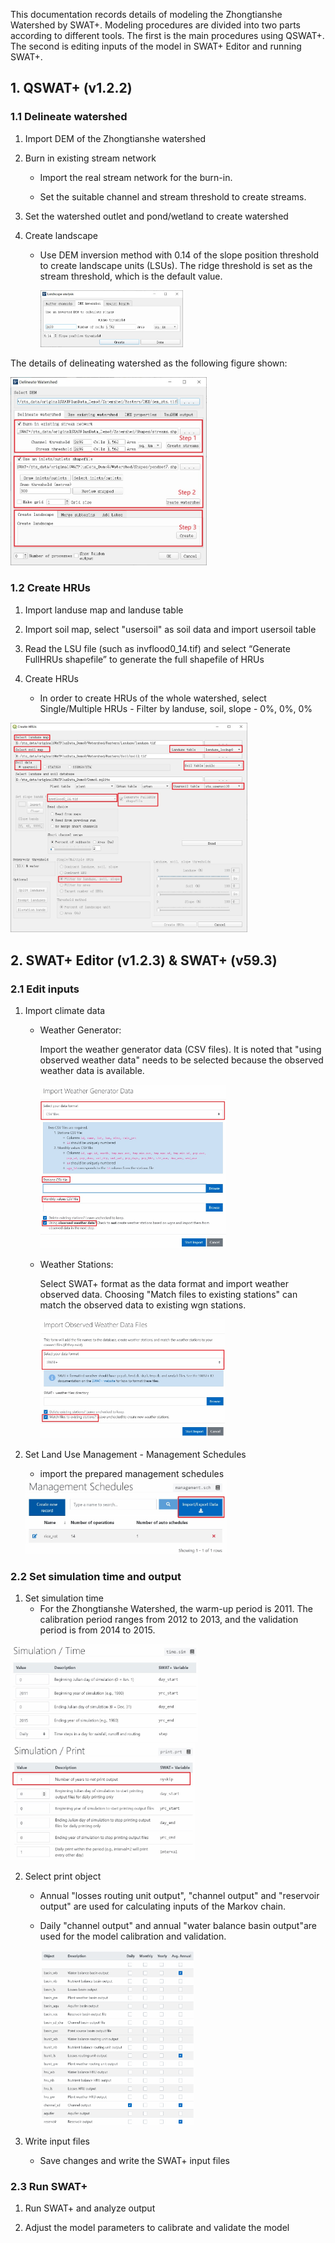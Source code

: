 This documentation records details of modeling the Zhongtianshe Watershed by SWAT+. Modeling procedures are divided into two parts according to different tools. The first is the main procedures using QSWAT+. The second is editing inputs of the model in SWAT+ Editor and running SWAT+.

## 1. QSWAT+ (v1.2.2)

### 1.1 Delineate watershed

1. Import DEM of the Zhongtianshe watershed

2. Burn in existing stream network

   - Import the real stream network for the burn-in.

   - Set the suitable channel and stream threshold to create streams.

3. Set the watershed outlet and pond/wetland to create watershed

4. Create landscape

   - Use DEM inversion method with 0.14 of the slope position threshold to create landscape units (LSUs). The ridge threshold is set as the stream threshold, which is the default value.

     <img src="https://github.com/Git160/Picture/raw/main/Zhongtianshe/1.1.3.jpg" width=50% height=50% />

The details of delineating watershed as the following figure shown:

<img src="https://github.com/Git160/Picture/raw/main/Zhongtianshe/1.1Delineate watershed.jpg" alt="1.1" style="zoom:40%;" />

### 1.2  Create HRUs

1. Import landuse map and landuse table

2. Import soil map, select "usersoil" as soil data and import usersoil table

3. Read the LSU file (such as invflood0_14.tif) and select “Generate FullHRUs shapefile” to generate the full shapefile of HRUs

4. Create HRUs

   - In order to create HRUs of the whole watershed, select Single/Multiple HRUs - Filter by landuse, soil, slope - 0%, 0%, 0%

<img src="https://github.com/Git160/Picture/raw/main/Zhongtianshe/1.2.jpg" alt="1.2" style="zoom:37%;" />

## 2. SWAT+ Editor (v1.2.3) & SWAT+ (v59.3)

### 2.1 Edit inputs

1. Import climate data

   - Weather Generator: 

     Import the weather generator data (CSV files). It is noted that "using observed weather data" needs to be selected because the observed weather data is available.

     <img src="https://github.com/Git160/Picture/raw/main/Zhongtianshe/2.1wgn.jpg" alt="2.1.1" style="zoom:30%;" />

   - Weather Stations:

     Select SWAT+ format as the data format and import weather observed data. Choosing "Match files to existing stations" can match the observed data to existing wgn stations.

     <img src="https://github.com/Git160/Picture/raw/main/Zhongtianshe/2.1weather stations.jpg" alt="image-20221224133234837" style="zoom:30%;" />

2. Set Land Use Management - Management Schedules

   - import the prepared management schedules

   <img src="https://github.com/Git160/Picture/raw/main/Zhongtianshe/2.1.2.jpg" alt="2.1.2" style="zoom:37%;" />

### 2.2 Set simulation time and output

1. Set simulation time
   - For the Zhongtianshe Watershed, the warm-up period is 2011. The calibration period ranges from 2012 to 2013, and the validation period is from 2014 to 2015.

<img src="https://github.com/Git160/Picture/raw/main/Zhongtianshe/2.2.1.jpg" alt="2.2.1" style="zoom:35%;" />

<img src="https://github.com/Git160/Picture/raw/main/Zhongtianshe/2.2.2.jpg" alt="2.2.2" style="zoom:35%;" />

2. Select print object

   - Annual "losses routing unit output", "channel output" and "reservoir output" are used for calculating inputs of the Markov chain.

   - Daily "channel output" and annual "water balance basin output"are used for the model calibration and validation.

     <img src="https://github.com/Git160/Picture/raw/main/WillowRiver/2.2.2.png" alt="2.2.2" style="zoom:30%;" />

3. Write input files

   - Save changes and write the SWAT+ input files

### 2.3 Run SWAT+

1. Run SWAT+ and analyze output

2. Adjust the model parameters to calibrate and validate the model
